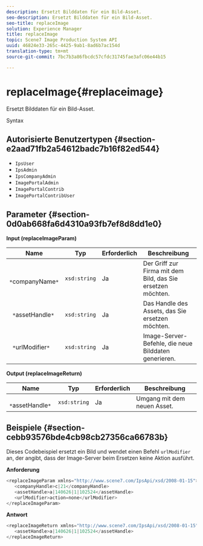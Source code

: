 ```yaml
---
description: Ersetzt Bilddaten für ein Bild-Asset.
seo-description: Ersetzt Bilddaten für ein Bild-Asset.
seo-title: replaceImage
solution: Experience Manager
title: replaceImage
topic: Scene7 Image Production System API
uuid: 46824e33-265c-4425-9ab1-8ad6b7ac154d
translation-type: tm+mt
source-git-commit: 7bc7b3a86fbcdc57cfdc31745fae3afc06e44b15

---
```



# replaceImage{#replaceimage}

Ersetzt Bilddaten für ein Bild-Asset.

Syntax

## Autorisierte Benutzertypen {#section-e2aad71fb2a54612badc7b16f82ed544}

* `IpsUser`
* `IpsAdmin`
* `IpsCompanyAdmin`
* `ImagePortalAdmin`
* `ImagePortalContrib`
* `ImagePortalContribUser`

## Parameter {#section-0d0ab668fa6d4310a93fb7ef8d8dd1e0}

**Input (replaceImageParam)**

| Name | Typ | Erforderlich | Beschreibung |
|---|---|---|---|
| ` *`companyName`*` | `xsd:string` | Ja | Der Griff zur Firma mit dem Bild, das Sie ersetzen möchten. |
| ` *`assetHandle`*` | `xsd:string` | Ja | Das Handle des Assets, das Sie ersetzen möchten. |
| ` *`urlModifier`*` | `xsd:string` | Ja | Image-Server-Befehle, die neue Bilddaten generieren. |

**Output (replaceImageReturn)**

| Name | Typ | Erforderlich | Beschreibung |
|---|---|---|---|
| ` *`assetHandle`*` | `xsd:string` | Ja | Umgang mit dem neuen Asset. |

## Beispiele {#section-cebb93576bde4cb98cb27356ca66783b}

Dieses Codebeispiel ersetzt ein Bild und wendet einen Befehl `urlModifier` an, der angibt, dass der Image-Server beim Ersetzen keine Aktion ausführt.

**Anforderung**

```java
<replaceImageParam xmlns="http://www.scene7.com/IpsApi/xsd/2008-01-15">
   <companyHandle>c|21</companyHandle>
   <assetHandle>a|140626|1|102524</assetHandle>
   <urlModifier>action=none</urlModifier>
</replaceImageParam>
```

**Antwort**

```java
<replaceImageReturn xmlns="http://www.scene7.com/IpsApi/xsd/2008-01-15">
   <assetHandle>a|140626|1|102524</assetHandle>
</replaceImageReturn>
```

